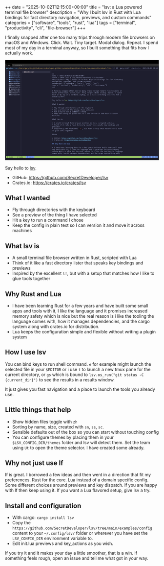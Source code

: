 ++
date = "2025-10-02T12:15:00+00:00"
title = "lsv: a Lua powered terminal file browser"
description = "Why I built lsv in Rust with Lua bindings for fast directory navigation, previews, and custom commands"
categories = ["software", "tools", "rust", "lua"]
tags = ["terminal", "productivity", "cli", "file-browser"]
+++

I finally snapped after one too many trips through modern file browsers on macOS and Windows. Click. Wait. Tiny target. Modal dialog. Repeat. I spend most of my day in a terminal anyway, so I built something that fits how I actually work.

<img src="./lsv.png" alt="lsv" width="800">

Say hello to [lsv](https://github.com/SecretDeveloper/lsv).
- GitHub: https://github.com/SecretDeveloper/lsv
- Crates.io: https://crates.io/crates/lsv

## What I wanted

- Fly through directories with the keyboard
- See a preview of the thing I have selected
- Hit a key to run a command I chose
- Keep the config in plain text so I can version it and move it across machines

## What lsv is

- A small terminal file browser written in Rust, scripted with Lua
- Think of it like a fast directory lister that speaks key bindings and previews
- Inspired by the excellent `lf`, but with a setup that matches how I like to glue tools together

## Why Rust and Lua

- I have been learning Rust for a few years and have built some small apps and tools with it, I like the language and it promises increased memory safety which is nice but the real reason is i like the tooling the language comes with, how it manages dependencies, and the cargo system along with crates.io for distribution.
- Lua keeps the configuration simple and flexible without writing a plugin system

## How I use lsv

You can bind keys to run shell command. `e` for example might launch the selected file in your `$EDITOR` or i use `t` to launch a new tmux pane for the current directory, or `gs` which is bound to `lsv.os_run("git status -C {current_dir}")` to see the results in a results window. 

It just gives you fast navigation and a place to launch the tools you already use.

## Little things that help

- Show hidden files toggle with `zh`
- Sorting by name, size, created with `sn`, `ss`, `sc`.
- Sensible defaults out of the box so you can start without touching config
- You can configure themes by placing them in your `$LSV_CONFIG_DIR/themes` folder and lsv will detect them.  Set the team using `Ut` to open the theme selector.  I have created some already.   

## Why not just use lf

lf is great. I borrowed a few ideas and then went in a direction that fit my preferences. Rust for the core. Lua instead of a domain specific config. Some different choices around previews and key dispatch. If you are happy with lf then keep using it. If you want a Lua flavored setup, give lsv a try.

## Install and configuration

- With cargo: `cargo install lsv`
- Copy the `https://github.com/SecretDeveloper/lsv/tree/main/examples/config` content to your `~/.config/lsv/` folder or wherever you have set the `LSV_CONFIG_DIR` environment variable to.  
- Edit init.lua previews and key_actions as you wish.

If you try it and it makes your day a little smoother, that is a win. If something feels rough, open an issue and tell me what got in your way.

